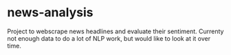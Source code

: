 # news-analysis

Project to webscrape news headlines and evaluate their sentiment. Currenty not enough data to do a lot of NLP work, but would like to look at it over time.

